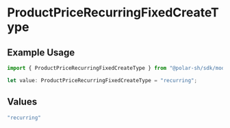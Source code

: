 # ProductPriceRecurringFixedCreateType

## Example Usage

```typescript
import { ProductPriceRecurringFixedCreateType } from "@polar-sh/sdk/models/components";

let value: ProductPriceRecurringFixedCreateType = "recurring";
```

## Values

```typescript
"recurring"
```
